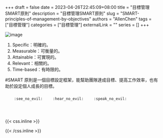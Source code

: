 +++ 
draft = false
date = 2023-04-26T22:45:09+08:00
title = "目標管理SMART原則"
description = "目標管理SMART原則"
slug = "SMART-principles-of-management-by-objectives"
authors = "AllenChen"
tags = ["目標管理"]
categories = ["目標管理"]
externalLink = ""
series = []
+++


![image](/images/post/A-rabbit-archerying-with-big-blue-eyes-in-the-front-of-the-archery-target-with-Van-Gogh-style.jpeg)

1. Specific：明確的。
2. Measurable：可衡量的。
3. Attainable：可實現的。
4. Relevant：相關的。
5. Time-based：有時限的。

#SMART 原則是一個目標設定框架，能幫助團隊達成目標、提高工作效率，也有助於設定個人成長的目標。


<p><span class="nowrap"><span class="emojify">🙈</span> <code>:see_no_evil:</code></span>  <span class="nowrap"><span class="emojify">🙉</span> <code>:hear_no_evil:</code></span>  <span class="nowrap"><span class="emojify">🙊</span> <code>:speak_no_evil:</code></span></p>
<br>
    

{{< css.inline >}}
<style>
.emojify {
	font-family: Apple Color Emoji, Segoe UI Emoji, NotoColorEmoji, Segoe UI Symbol, Android Emoji, EmojiSymbols;
	font-size: 2rem;
	vertical-align: middle;
}
@media screen and (max-width:650px) {
  .nowrap {
    display: block;
    margin: 25px 0;
  }
}
</style>
{{< /css.inline >}}
